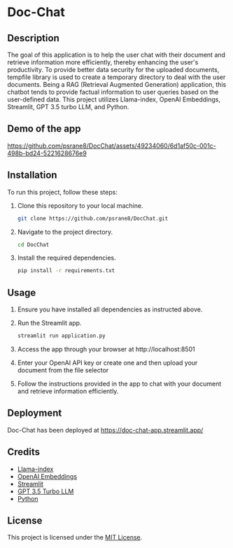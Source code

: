 # Doc-Chat

## Description

The goal of this application is to help the user chat with their document and retrieve information more efficiently, thereby enhancing the user's productivity. To provide better data security for the uploaded documents, tempfile library is used to create a temporary directory to deal with the user documents. Being a RAG (Retrieval Augmented Generation) application, this chatbot tends to provide factual information to user queries based on the user-defined data.
This project utilizes Llama-index, OpenAI Embeddings, Streamlit, GPT 3.5 turbo LLM, and Python.

## Demo of the app

https://github.com/psrane8/DocChat/assets/49234060/6d1af50c-001c-498b-bd24-5221628676e9


## Installation

To run this project, follow these steps:

1. Clone this repository to your local machine.
   ```bash
   git clone https://github.com/psrane8/DocChat.git
   ```

2. Navigate to the project directory.
   ```bash
   cd DocChat
   ```

3. Install the required dependencies.
   ```bash
   pip install -r requirements.txt
   ```

## Usage

1. Ensure you have installed all dependencies as instructed above.

2. Run the Streamlit app.
   ```bash
   streamlit run application.py
   ```

3. Access the app through your browser at http://localhost:8501

4. Enter your OpenAI API key or create one and then upload your document from the file selector
   
5. Follow the instructions provided in the app to chat with your document and retrieve information efficiently.

## Deployment
Doc-Chat has been deployed at https://doc-chat-app.streamlit.app/

## Credits

- [Llama-index](https://www.llamaindex.ai/)
- [OpenAI Embeddings](https://platform.openai.com/docs/guides/embeddings/what-are-embeddings)
- [Streamlit](https://streamlit.io/)
- [GPT 3.5 Turbo LLM](https://platform.openai.com/docs/models)
- [Python](https://www.python.org/)

## License

This project is licensed under the [MIT License](LICENSE).
```
